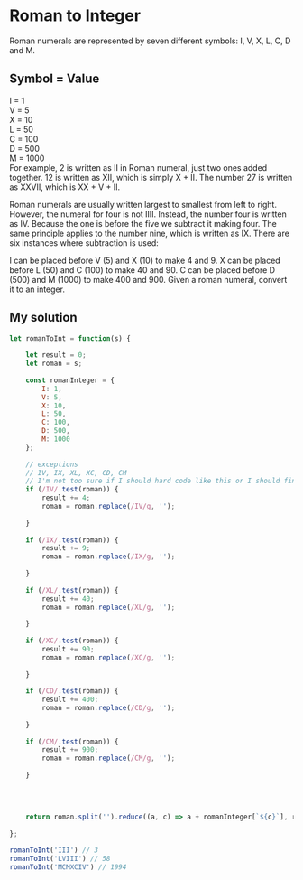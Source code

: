 # Roman to Integer

Roman numerals are represented by seven different symbols: I, V, X, L, C, D and M.

**Symbol**    =   **Value** <br>
----------------------------
I       =       1 <br>
V        =      5<br>
X         =     10<br>
L          =    50<br>
C           =   100<br>
D            =  500<br>
M             = 1000<br>
For example, 2 is written as II in Roman numeral, just two ones added together. 12 is written as XII, which is simply X + II. The number 27 is written as XXVII, which is XX + V + II.

Roman numerals are usually written largest to smallest from left to right. However, the numeral for four is not IIII. Instead, the number four is written as IV. Because the one is before the five we subtract it making four. The same principle applies to the number nine, which is written as IX. There are six instances where subtraction is used:

I can be placed before V (5) and X (10) to make 4 and 9. 
X can be placed before L (50) and C (100) to make 40 and 90. 
C can be placed before D (500) and M (1000) to make 400 and 900.
Given a roman numeral, convert it to an integer.

## My solution
```js
let romanToInt = function(s) {
    
    let result = 0;
    let roman = s;
    
    const romanInteger = {
        I: 1,
        V: 5,
        X: 10,
        L: 50,
        C: 100,
        D: 500, 
        M: 1000
    };
    
    // exceptions
    // IV, IX, XL, XC, CD, CM
    // I'm not too sure if I should hard code like this or I should find a mechanism to filter the exceptions
    if (/IV/.test(roman)) {
        result += 4;
        roman = roman.replace(/IV/g, '');
        
    }
    
    if (/IX/.test(roman)) {
        result += 9;
        roman = roman.replace(/IX/g, '');
        
    }
    
    if (/XL/.test(roman)) {
        result += 40;
        roman = roman.replace(/XL/g, '');
        
    }
    
    if (/XC/.test(roman)) {
        result += 90;
        roman = roman.replace(/XC/g, '');
        
    }
    
    if (/CD/.test(roman)) {
        result += 400;
        roman = roman.replace(/CD/g, '');
        
    }
    
    if (/CM/.test(roman)) {
        result += 900;
        roman = roman.replace(/CM/g, '');
        
    }
    
    
    
    
    return roman.split('').reduce((a, c) => a + romanInteger[`${c}`], result);
    
};

romanToInt('III') // 3
romanToInt('LVIII') // 58
romanToInt('MCMXCIV') // 1994
```
